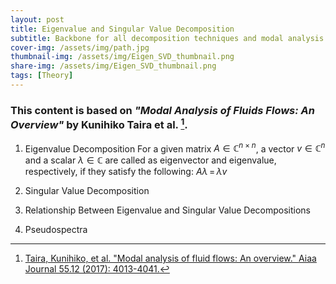 ```yaml
---
layout: post
title: Eigenvalue and Singular Value Decomposition
subtitle: Backbone for all decomposition techniques and modal analysis
cover-img: /assets/img/path.jpg
thumbnail-img: /assets/img/Eigen_SVD_thumbnail.png
share-img: /assets/img/Eigen_SVD_thumbnail.png
tags: [Theory]
---
```


### This content is based on *"Modal Analysis of Fluids Flows: An Overview"* by Kunihiko Taira et al. [^1]. 


1. Eigenvalue Decomposition
For a given matrix $A \in \mathbb{C}^{n \times n}$, a vector $v \in \mathbb{C}^{n}$ and a scalar $\lambda \in \mathbb{C}$ are called as eigenvector and eigenvalue, respectively, if they satisfy the following:
$A\lambda \,= \,\lambda v$

3. Singular Value Decomposition
4. Relationship Between Eigenvalue and Singular Value Decompositions
5. Pseudospectra



[^1]: [Taira, Kunihiko, et al. "Modal analysis of fluid flows: An overview." Aiaa Journal 55.12 (2017): 4013-4041.](https://arc.aiaa.org/doi/full/10.2514/1.J056060) 
